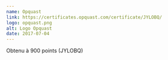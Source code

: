 ```yaml
---
name: Opquast
link: https://certificates.opquast.com/certificate/JYLOBQ/
logo: opquast.png
alt: Logo Opquast
date: 2017-07-04
---
```


Obtenu à 900 points (JYLOBQ)